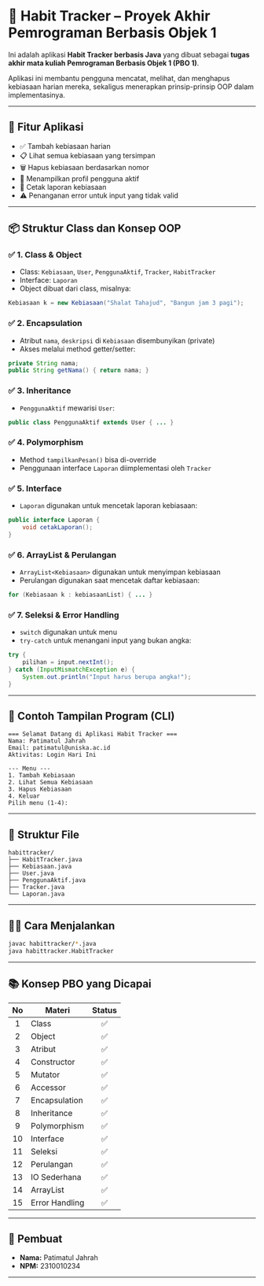 
# 🧭 Habit Tracker – Proyek Akhir Pemrograman Berbasis Objek 1

Ini adalah aplikasi **Habit Tracker berbasis Java** yang dibuat sebagai **tugas akhir mata kuliah Pemrograman Berbasis Objek 1 (PBO 1)**.

Aplikasi ini membantu pengguna mencatat, melihat, dan menghapus kebiasaan harian mereka, sekaligus menerapkan prinsip-prinsip OOP dalam implementasinya.

---

## 📌 Fitur Aplikasi

- ✅ Tambah kebiasaan harian
- 📋 Lihat semua kebiasaan yang tersimpan
- 🗑 Hapus kebiasaan berdasarkan nomor
- 👤 Menampilkan profil pengguna aktif
- 🧾 Cetak laporan kebiasaan
- ⚠ Penanganan error untuk input yang tidak valid

---

## 📦 Struktur Class dan Konsep OOP

### ✅ 1. Class & Object
- Class: `Kebiasaan`, `User`, `PenggunaAktif`, `Tracker`, `HabitTracker`
- Interface: `Laporan`
- Object dibuat dari class, misalnya:
```java
Kebiasaan k = new Kebiasaan("Shalat Tahajud", "Bangun jam 3 pagi");
```

### ✅ 2. Encapsulation
- Atribut `nama`, `deskripsi` di `Kebiasaan` disembunyikan (private)
- Akses melalui method getter/setter:
```java
private String nama;
public String getNama() { return nama; }
```

### ✅ 3. Inheritance
- `PenggunaAktif` mewarisi `User`:
```java
public class PenggunaAktif extends User { ... }
```

### ✅ 4. Polymorphism
- Method `tampilkanPesan()` bisa di-override
- Penggunaan interface `Laporan` diimplementasi oleh `Tracker`

### ✅ 5. Interface
- `Laporan` digunakan untuk mencetak laporan kebiasaan:
```java
public interface Laporan {
    void cetakLaporan();
}
```

### ✅ 6. ArrayList & Perulangan
- `ArrayList<Kebiasaan>` digunakan untuk menyimpan kebiasaan
- Perulangan digunakan saat mencetak daftar kebiasaan:
```java
for (Kebiasaan k : kebiasaanList) { ... }
```

### ✅ 7. Seleksi & Error Handling
- `switch` digunakan untuk menu
- `try-catch` untuk menangani input yang bukan angka:
```java
try {
    pilihan = input.nextInt();
} catch (InputMismatchException e) {
    System.out.println("Input harus berupa angka!");
}
```

---

## 🧪 Contoh Tampilan Program (CLI)

```text
=== Selamat Datang di Aplikasi Habit Tracker ===
Nama: Patimatul Jahrah
Email: patimatul@uniska.ac.id
Aktivitas: Login Hari Ini

--- Menu ---
1. Tambah Kebiasaan
2. Lihat Semua Kebiasaan
3. Hapus Kebiasaan
4. Keluar
Pilih menu (1-4):
```

---

## 📁 Struktur File

```
habittracker/
├── HabitTracker.java
├── Kebiasaan.java
├── User.java
├── PenggunaAktif.java
├── Tracker.java
└── Laporan.java
```

---

## 🧑‍💻 Cara Menjalankan

```bash
javac habittracker/*.java
java habittracker.HabitTracker
```

---

## 📚 Konsep PBO yang Dicapai

| No  | Materi         |  Status |
| :-: | -------------- | :-----: |
|  1  | Class          |   ✅    |
|  2  | Object         |   ✅    |
|  3  | Atribut        |   ✅    |
|  4  | Constructor    |   ✅    |
|  5  | Mutator        |   ✅    |
|  6  | Accessor       |   ✅    |
|  7  | Encapsulation  |   ✅    |
|  8  | Inheritance    |   ✅    |
|  9  | Polymorphism   |   ✅    |
| 10  | Interface      |   ✅    |
| 11  | Seleksi        |   ✅    |
| 12  | Perulangan     |   ✅    |
| 13  | IO Sederhana   |   ✅    |
| 14  | ArrayList      |   ✅    |
| 15  | Error Handling |   ✅    |

---

## 👤 Pembuat

- **Nama:** Patimatul Jahrah  
- **NPM:** 2310010234

---


